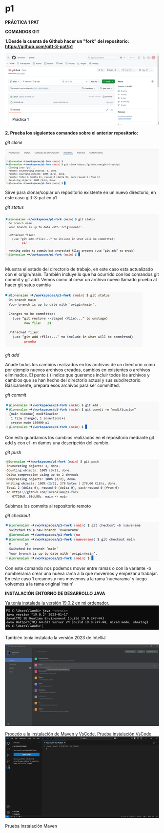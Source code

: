 # p1

**PRÁCTICA 1 PAT**

**COMANDOS GIT**

**1.Desde la cuenta de Github hacer un "fork" del repositorio:  https://github.com/gitt-3-pat/p1**

![Imagen 1](images/Captura%20de%20pantalla%202025-01-26%20232039.png)

**2. Prueba los siguientes comandos sobre el anterior repositorio:**

*git clone*

![Imagen 2](images/Captura%20de%20pantalla%202025-01-26%20232126.png)

 
Sirve para clonar/copiar un repositorio existente en un nuevo directorio, en este caso gitt-3-pat en p1

*git status*

![Imagen 3](images/Captura%20de%20pantalla%202025-01-26%20232311.png)

 
Muestra el estado del directorio de trabajo, en este caso esta actualizado con el origin/main. También incluye lo que ha ocurrido con los comandos git commit y git add.
Vemos como al crear un archivo nuevo llamado prueba al hacer git satus cambia

 ![Imagen 4](images/Captura%20de%20pantalla%202025-01-26%20232337.png)

*git add*

Añade todos los cambios realizados en los archivos de un directorio como por ejemplo nuevos archivos creados, cambios en existentes o archivos eliminados.
El punto (.) indica que queremos incluir todos los archivos y cambios que se han hecho del directorio actual y sus subdirectorio. Básicamente, prepara esos archivos para ser committed.

*git commit*

![Imagen 5](images/Captura%20de%20pantalla%202025-01-26%20232352.png)
 
Con esto guardamos los cambios realizados en el repositorio mediante git add y con el -m damos una descripción del cambio. 

*git push*

 ![Imagen 6](images/Captura%20de%20pantalla%202025-01-26%20232411.png)

Subimos los commits al repositorio remoto 

*git checkout*

![Imagen 7](images/Captura%20de%20pantalla%202025-01-26%20232443.png)

Con este comando nos podemos mover entre ramas o con la variante -b nombrerama crear una nueva rama a la que movernos y empezar a trabajar. En este caso 1 creamos y nos movemos a la rama ‘nuevarama’ y luego volvemos a la rama original ‘main’

**INSTALACIÓN ENTORNO DE DESARROLLO JAVA**

Ya tenía instalada la versión 19.0.2 en mi ordenador.
![Imagen 8](images/Captura%20de%20pantalla%202025-01-26%20232544.png)


También tenía instalada la versión 2023 de IntelliJ

![Imagen 9](images/Captura%20de%20pantalla%202025-01-26%20232606.png)
 
Procedo a la instalación de Maven y VsCode.
Prueba instalación VsCode
![Imagen 10](images/Captura%20de%20pantalla%202025-01-26%20232627.png)

Prueba instalación Maven
 
